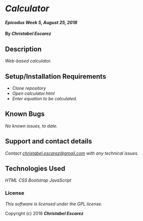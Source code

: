 # _Calculator_

#### _Epicodus Week 5, August 25, 2018_

#### By _**Christabel Escarez**_

## Description

_Web-based calculator._

## Setup/Installation Requirements

* _Clone repository_
* _Open calculator.html_
* _Enter equation to be calculated._

## Known Bugs

_No known issues, to date._

## Support and contact details

_Contact christabel.escarez@gmail.com with any technical issues._

## Technologies Used

_HTML_
_CSS_
_Bootstrap_
_JavaScript_

### License

*This software is licensed under the GPL license.*

Copyright (c) 2018 **_Christabel Escarez_**
